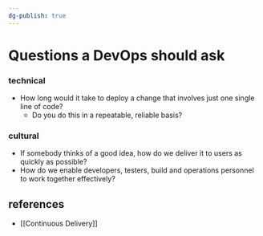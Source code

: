 ```yaml
---
dg-publish: true
---
```

# Questions a DevOps should ask

### technical
- How long would it take to deploy a change that involves just one single line of code?
    - Do you do this in a repeatable, reliable basis?


### cultural

- If somebody thinks of a good idea, how do we deliver it to users as quickly as possible?
- How do we enable developers, testers, build and operations personnel to work together effectively?


## references

- [[Continuous Delivery]]